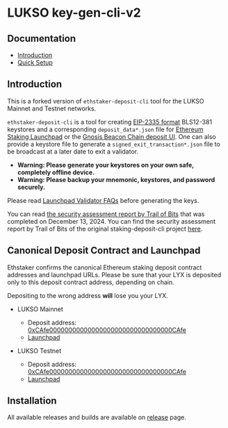 # LUKSO key-gen-cli-v2

<!-- START doctoc generated TOC please keep comment here to allow auto update -->
<!-- DON'T EDIT THIS SECTION, INSTEAD RE-RUN doctoc TO UPDATE -->
## Documentation
- [Introduction](https://deposit-cli.ethstaker.cc/landing.html)
- [Quick Setup](https://deposit-cli.ethstaker.cc/quick_setup.html)

<!-- END doctoc generated TOC please keep comment here to allow auto update -->

## Introduction

This is a forked version of `ethstaker-deposit-cli` tool for the LUKSO Mainnet and Testnet networks.

`ethstaker-deposit-cli` is a tool for creating [EIP-2335 format](https://eips.ethereum.org/EIPS/eip-2335) BLS12-381 keystores and a corresponding `deposit_data*.json` file for [Ethereum Staking Launchpad](https://github.com/ethereum/staking-launchpad) or the [Gnosis Beacon Chain deposit UI](https://github.com/gnosischain/gbc-deposit-ui/). One can also provide a keystore file to generate a `signed_exit_transaction*.json` file to be broadcast at a later date to exit a validator.

- **Warning: Please generate your keystores on your own safe, completely offline device.**
- **Warning: Please backup your mnemonic, keystores, and password securely.**

Please read [Launchpad Validator FAQs](https://launchpad.ethereum.org/faq#keys) before generating the keys.

You can read [the security assessment report by Trail of Bits](https://github.com/trailofbits/publications/blob/master/reviews/2024-12-ethstaker-depositcli-securityreview.pdf) that was completed on December 13, 2024. You can find the security assessment report by Trail of Bits of the original staking-deposit-cli project [here](https://github.com/trailofbits/publications/blob/master/reviews/ETH2DepositCLI.pdf).

## Canonical Deposit Contract and Launchpad

Ethstaker confirms the canonical Ethereum staking deposit contract addresses and launchpad URLs.
Please be sure that your LYX is deposited only to this deposit contract address, depending on chain.

Depositing to the wrong address **will** lose you your LYX.

- LUKSO Mainnet
  - Deposit address: [0xCAfe00000000000000000000000000000000CAfe](https://explorer.execution.mainnet.lukso.network/address/0xCAfe00000000000000000000000000000000CAfe)
  - [Launchpad](https://deposit.mainnet.lukso.network)

- LUKSO Testnet
  - Deposit address: [0xCAfe00000000000000000000000000000000CAfe](https://explorer.execution.testnet.lukso.network/address/0xCAfe00000000000000000000000000000000CAfe)
  - [Launchpad](https://deposit.testnet.lukso.network)

## Installation
All available releases and builds are available on [release](https://github.com/lukso-network/tools-key-gen-cli/releases) page.
